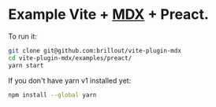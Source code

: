 # Example Vite + [MDX](https://mdxjs.com/) + Preact.

To run it:

```sh
git clone git@github.com:brillout/vite-plugin-mdx
cd vite-plugin-mdx/examples/preact/
yarn start
```

If you don't have yarn v1 installed yet:

```sh
npm install --global yarn
```
